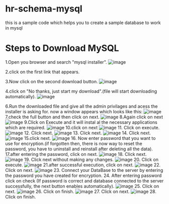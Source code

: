 # hr-schema-mysql
this is a sample code which helps you to create a sample database to work in mysql
# Steps to Download MySQL 
1.Open you browser and search "mysql installer".
![image](https://github.com/sahil3815/hr-schema-mysql/assets/108147637/c7762780-1632-486b-9105-178d57cab8db)

2.click on the first link that appears.

3.Now click on the second download button.
![image](https://github.com/sahil3815/hr-schema-mysql/assets/108147637/cce76135-0bf5-4698-8786-1cd68e948776)

4.click on "No thanks, just start my download".(file will start downloading automatically).
![image](https://github.com/sahil3815/hr-schema-mysql/assets/108147637/238253d6-5b2d-4c34-9f2d-ec56b977cf05)

6.Run the downloaded file and give all the admin privilages and acess the installer is asking for.
now a window appears which looks like this:
![image](https://github.com/sahil3815/hr-schema-mysql/assets/108147637/2ab7e895-3283-492a-9c6a-d6070e9c2afb)
7.check the full button and then click on next.
![image](https://github.com/sahil3815/hr-schema-mysql/assets/108147637/67abf040-bde0-4b79-8315-fb6634343228)
8.Again click on next
![image](https://github.com/sahil3815/hr-schema-mysql/assets/108147637/890552af-7527-43b3-9711-3ffa11347b30)
9.Click on Execute and it will instal al the necessary applications which are required.
![image](https://github.com/sahil3815/hr-schema-mysql/assets/108147637/c798c30f-b85a-4b55-bfde-c9db4a62ad5f)
10.click on next
![image](https://github.com/sahil3815/hr-schema-mysql/assets/108147637/de19bf23-074b-4ce6-91f4-b8b2aed31070)
11. Click on execute.
![image](https://github.com/sahil3815/hr-schema-mysql/assets/108147637/b968e853-eabf-498c-8c0f-11f3ee74ca5c)
12. Click next.
![image](https://github.com/sahil3815/hr-schema-mysql/assets/108147637/59098f38-6dbc-456d-ae7e-dd14ab6ccf93)
13. Click next.
![image](https://github.com/sahil3815/hr-schema-mysql/assets/108147637/8ada0525-b501-4ed1-a971-e9319def403b)
14. Click next.
![image](https://github.com/sahil3815/hr-schema-mysql/assets/108147637/2abaa08e-fd0a-45bc-b426-173e73dc0d60)
15.click next.
![image](https://github.com/sahil3815/hr-schema-mysql/assets/108147637/8c9789b2-11c6-44ea-81b0-52c07052b784)
16. Now enter password that you want to use for encryption.(if forgotten then, there is now way to reset the password, you have to uninstall and reinstall after deleting all the data).
17.after entering the password, click on next.
![image](https://github.com/sahil3815/hr-schema-mysql/assets/108147637/670972bf-ff2d-4369-9879-1fd2d5bc4e36)
18. Click next.
![image](https://github.com/sahil3815/hr-schema-mysql/assets/108147637/66ab0caa-c10b-48d0-899e-318ccee2930a)
19. Click next without making any changes.
![image](https://github.com/sahil3815/hr-schema-mysql/assets/108147637/27a3a91f-5993-4e6c-bd5d-0d3709b664c9)
20. Click on execute.
![image](https://github.com/sahil3815/hr-schema-mysql/assets/108147637/06ce8be6-4533-4695-8b92-a51740730320)
21.after successful execution, click on next.
![image](https://github.com/sahil3815/hr-schema-mysql/assets/108147637/e152636d-ec95-427d-8912-ea7c3a38ab71)
22. Click on next.
![image](https://github.com/sahil3815/hr-schema-mysql/assets/108147637/69c2f16d-dee3-47e5-a570-b81ff5b06897)
23. Connect your DataBase to the server by entering the password you have created for encryption.
24. After entering password click on check (If password is correct and database connected to the server successfully, the next button enables automatically).
![image](https://github.com/sahil3815/hr-schema-mysql/assets/108147637/d589e7e5-d12b-4c33-98a5-fa4a3d219551)
25. Click on next.
![image](https://github.com/sahil3815/hr-schema-mysql/assets/108147637/a590f212-4dca-4695-9a54-a936ef6c02be)
26. Click on finish.
![image](https://github.com/sahil3815/hr-schema-mysql/assets/108147637/7b12cb2c-649e-4ea6-ac59-31b57366b52d)
27. Click on next.
![image](https://github.com/sahil3815/hr-schema-mysql/assets/108147637/98799126-d43d-4aed-ba41-3567aaeaa909)
28. Click on finish.
